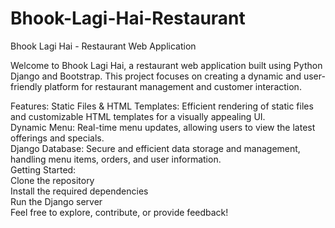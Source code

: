 # Bhook-Lagi-Hai-Restaurant
Bhook Lagi Hai - Restaurant Web Application

Welcome to Bhook Lagi Hai, a restaurant web application built using Python Django and Bootstrap. This project focuses on creating a dynamic and user-friendly platform for restaurant management and customer interaction.

Features:
Static Files & HTML Templates: Efficient rendering of static files and customizable HTML templates for a visually appealing UI.                                                                                        
Dynamic Menu: Real-time menu updates, allowing users to view the latest offerings and specials.                                                                                                                        
Django Database: Secure and efficient data storage and management, handling menu items, orders, and user information.                                                                                                  
Getting Started:                                                                                                                                                                                                       
Clone the repository                                                                                                                                                                                                  
Install the required dependencies                                                                                                                                                                                      
Run the Django server                                                                                                                                                                                                  
Feel free to explore, contribute, or provide feedback!
